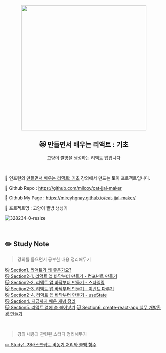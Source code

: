 <div align="center">
  <img width="400px;" src="https://user-images.githubusercontent.com/3839771/149098759-6a7b4a16-5c7f-431e-8fb5-cc750fd527a2.jpeg"/>
</div>
<h2 align="center">😻 만들면서 배우는 리액트 : 기초</h2>
<p align="center">고양이 짤방을 생성하는 리액트 앱입니다</p>

<br>

📌 인프런의 [만들면서 배우는 리액트: 기초](https://www.inflearn.com/course/%EB%A7%8C%EB%93%A4%EB%A9%B4%EC%84%9C-%EB%B0%B0%EC%9A%B0%EB%8A%94-%EB%A6%AC%EC%95%A1%ED%8A%B8-%EA%B8%B0%EC%B4%88) 강의에서 만드는 토이 프로젝트입니다.

📌 Github Repo : https://github.com/milooy/cat-jjal-maker

🔗 Github My Page : https://mireyhgnay.github.io/cat-jjal-maker/

📌 프로젝트명 : 고양이 짤방 생성기

![328234-0-resize](https://user-images.githubusercontent.com/3839771/149098995-0b89419a-58fb-494a-ade3-27aae5342553.gif)

<br>

## ✏️ Study Note

> 강의를 들으면서 공부한 내용 정리해두기

[🐱 Section1. 리액트가 왜 좋은가요?](https://github.com/mireyhgnay/cat-jjal-maker/blob/main/study-note/Section1.%20%EB%A6%AC%EC%95%A1%ED%8A%B8%EA%B0%80%20%EC%99%9C%20%EC%A2%8B%EC%9D%80%EA%B0%80%EC%9A%94%3F.md)  
[🐱 Section2-1. 리액트 앱 바닥부터 만들기 - 컴포넌트 만들기](https://github.com/mireyhgnay/cat-jjal-maker/blob/main/study-note/Section2-1.%20%EB%A6%AC%EC%95%A1%ED%8A%B8%20%EC%95%B1%20%EB%B0%94%EB%8B%A5%EB%B6%80%ED%84%B0%20%EB%A7%8C%EB%93%A4%EA%B8%B0%20-%20%EC%BB%B4%ED%8F%AC%EB%84%8C%ED%8A%B8%20%EB%A7%8C%EB%93%A4%EA%B8%B0.md)  
[🐱 Section2-2. 리액트 앱 바닥부터 만들기 - 스타일링](https://github.com/mireyhgnay/cat-jjal-maker/blob/main/study-note/Section2-2.%20%EB%A6%AC%EC%95%A1%ED%8A%B8%20%EC%95%B1%20%EB%B0%94%EB%8B%A5%EB%B6%80%ED%84%B0%20%EB%A7%8C%EB%93%A4%EA%B8%B0%20-%20%EC%8A%A4%ED%83%80%EC%9D%BC%EB%A7%81.md)  
[🐱 Section2-3. 리액트 앱 바닥부터 만들기 - 이벤트 다루기](https://github.com/mireyhgnay/cat-jjal-maker/blob/main/study-note/Section2-3.%20%EB%A6%AC%EC%95%A1%ED%8A%B8%20%EC%95%B1%20%EB%B0%94%EB%8B%A5%EB%B6%80%ED%84%B0%20%EB%A7%8C%EB%93%A4%EA%B8%B0%20-%20%EC%9D%B4%EB%B2%A4%ED%8A%B8%20%EB%8B%A4%EB%A3%A8%EA%B8%B0.md)  
[🐱 Section2-4. 리액트 앱 바닥부터 만들기 - useState](https://github.com/mireyhgnay/cat-jjal-maker/blob/main/study-note/Section3-4.%20%EB%A6%AC%EC%95%A1%ED%8A%B8%20%EC%95%B1%20%EB%B0%94%EB%8B%A5%EB%B6%80%ED%84%B0%20%EB%A7%8C%EB%93%A4%EA%B8%B0%20-%20useState.md)  
[🐱 Section4. 지금까지 배운 개념 정리](https://github.com/mireyhgnay/cat-jjal-maker/blob/main/study-note/Section4.%20%EC%A7%80%EA%B8%88%EA%B9%8C%EC%A7%80%20%EB%B0%B0%EC%9A%B4%20%EA%B0%9C%EB%85%90%20%EC%A0%95%EB%A6%AC.md)  
[🐱 Section5. 리액트 앱에 숨 불어넣기](https://github.com/mireyhgnay/cat-jjal-maker/blob/main/study-note/Section5.%20%EB%A6%AC%EC%95%A1%ED%8A%B8%20%EC%95%B1%EC%97%90%20%EC%88%A8%20%EB%B6%88%EC%96%B4%EB%84%A3%EA%B8%B0.md)
[🐱 Section6. create-react-app 실무 개발환경 만들기]()

<br>

> 강의 내용과 관련된 스터디 정리해두기

[✏️ Study1. 자바스크립트 비동기 처리와 콜백 함수](https://github.com/mireyhgnay/cat-jjal-maker/blob/main/study-note/Study1.%20%EC%9E%90%EB%B0%94%EC%8A%A4%ED%81%AC%EB%A6%BD%ED%8A%B8%20%EB%B9%84%EB%8F%99%EA%B8%B0%20%EC%B2%98%EB%A6%AC%EC%99%80%20%EC%BD%9C%EB%B0%B1%20%ED%95%A8%EC%88%98.md)
